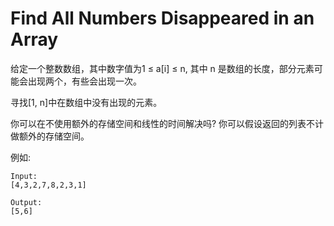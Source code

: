 # Find All Numbers Disappeared in an Array

给定一个整数数组，其中数字值为1 ≤ a[i] ≤ n, 其中 n 是数组的长度，部分元素可能会出现两个，有些会出现一次。

寻找[1, n]中在数组中没有出现的元素。

你可以在不使用额外的存储空间和线性的时间解决吗? 你可以假设返回的列表不计做额外的存储空间。

例如:

```
Input:
[4,3,2,7,8,2,3,1]

Output:
[5,6]
```
